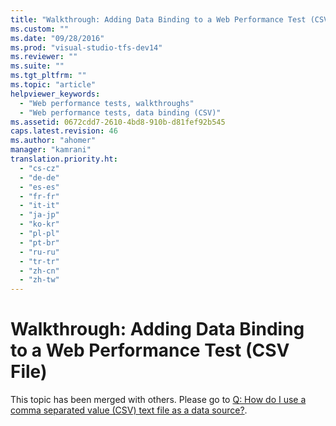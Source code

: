 ```yaml
---
title: "Walkthrough: Adding Data Binding to a Web Performance Test (CSV File)"
ms.custom: ""
ms.date: "09/28/2016"
ms.prod: "visual-studio-tfs-dev14"
ms.reviewer: ""
ms.suite: ""
ms.tgt_pltfrm: ""
ms.topic: "article"
helpviewer_keywords: 
  - "Web performance tests, walkthroughs"
  - "Web performance tests, data binding (CSV)"
ms.assetid: 0672cdd7-2610-4bd8-910b-d81fef92b545
caps.latest.revision: 46
ms.author: "ahomer"
manager: "kamrani"
translation.priority.ht: 
  - "cs-cz"
  - "de-de"
  - "es-es"
  - "fr-fr"
  - "it-it"
  - "ja-jp"
  - "ko-kr"
  - "pl-pl"
  - "pt-br"
  - "ru-ru"
  - "tr-tr"
  - "zh-cn"
  - "zh-tw"
---
```

# Walkthrough: Adding Data Binding to a Web Performance Test (CSV File)
This topic has been merged with others. Please go to [Q: How do I use a comma separated value (CSV) text file as a data source?](../test/add-a-data-source-to-a-web-performance-test.md#AddingDataBindingWebTest_QA_CSVFile).